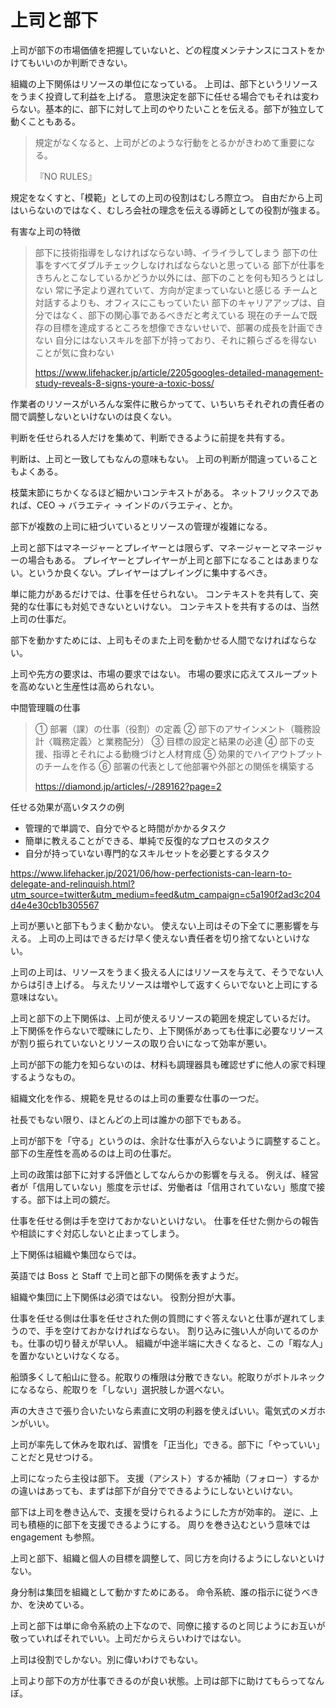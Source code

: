 # 上司と部下

上司が部下の市場価値を把握していないと、どの程度メンテナンスにコストをかけてもいいのか判断できない。

組織の上下関係はリソースの単位になっている。
上司は、部下というリソースをうまく投資して利益を上げる。
意思決定を部下に任せる場合でもそれは変わらない。基本的に、部下に対して上司のやりたいことを伝える。部下が独立して動くこともある。

> 規定がなくなると、上司がどのような行動をとるかがきわめて重要になる。
>
> 『NO RULES』

規定をなくすと、「模範」としての上司の役割はむしろ際立つ。
自由だから上司はいらないのではなく、むしろ会社の理念を伝える導師としての役割が強まる。

有害な上司の特徴

> 部下に技術指導をしなければならない時、イライラしてしまう
> 部下の仕事をすべてダブルチェックしなければならないと思っている
> 部下が仕事をきちんとこなしているかどうか以外には、部下のことを何も知ろうとはしない
> 常に予定より遅れていて、方向が定まっていないと感じる
> チームと対話するよりも、オフィスにこもっていたい
> 部下のキャリアアップは、自分ではなく、部下の関心事であるべきだと考えている
> 現在のチームで既存の目標を達成するところを想像できないせいで、部署の成長を計画できない
> 自分にはないスキルを部下が持っており、それに頼らざるを得ないことが気に食わない
>
> https://www.lifehacker.jp/article/2205googles-detailed-management-study-reveals-8-signs-youre-a-toxic-boss/

作業者のリソースがいろんな案件に散らかってて、いちいちそれぞれの責任者の間で調整しないといけないのは良くない。

判断を任せられる人だけを集めて、判断できるように前提を共有する。

判断は、上司と一致してもなんの意味もない。
上司の判断が間違っていることもよくある。

枝葉末節にちかくなるほど細かいコンテキストがある。
ネットフリックスであれば、CEO → バラエティ → インドのバラエティ、とか。

部下が複数の上司に紐づいているとリソースの管理が複雑になる。

上司と部下はマネージャーとプレイヤーとは限らず、マネージャーとマネージャーの場合もある。
プレイヤーとプレイヤーが上司と部下になることはあまりない。というか良くない。プレイヤーはプレイングに集中するべき。

単に能力があるだけでは、仕事を任せられない。
コンテキストを共有して、突発的な仕事にも対処できないといけない。
コンテキストを共有するのは、当然上司の仕事だ。

部下を動かすためには、上司もそのまた上司を動かせる人間でなければならない。

上司や先方の要求は、市場の要求ではない。
市場の要求に応えてスループットを高めないと生産性は高められない。

中間管理職の仕事

> ① 部署（課）の仕事（役割）の定義
> ② 部下のアサインメント（職務設計〈職務定義〉と業務配分）
> ③ 目標の設定と結果の必達
> ④ 部下の支援、指導とそれによる動機づけと人材育成
> ⑤ 効果的でハイアウトプットのチームを作る
> ⑥ 部署の代表として他部署や外部との関係を構築する
>
> https://diamond.jp/articles/-/289162?page=2

任せる効果が高いタスクの例

- 管理的で単調で、自分でやると時間がかかるタスク
- 簡単に教えることができる、単純で反復的なプロセスのタスク
- 自分が持っていない専門的なスキルセットを必要とするタスク

https://www.lifehacker.jp/2021/06/how-perfectionists-can-learn-to-delegate-and-relinquish.html?utm_source=twitter&utm_medium=feed&utm_campaign=c5a190f2ad3c204d4e4e30cb1b305567

上司が悪いと部下もうまく動かない。
使えない上司はその下全てに悪影響を与える。
上司の上司はできるだけ早く使えない責任者を切り捨てないといけない。

上司の上司は、リソースをうまく扱える人にはリソースを与えて、そうでない人からは引き上げる。
与えたリソースは増やして返すくらいでないと上司にする意味はない。

上司と部下の上下関係は、上司が使えるリソースの範囲を規定しているだけ。
上下関係を作らないで曖昧にしたり、上下関係があっても仕事に必要なリソースが割り振られていないとリソースの取り合いになって効率が悪い。

上司が部下の能力を知らないのは、材料も調理器具も確認せずに他人の家で料理するようなもの。

組織文化を作る、規範を見せるのは上司の重要な仕事の一つだ。

社長でもない限り、ほとんどの上司は誰かの部下でもある。

上司が部下を「守る」というのは、余計な仕事が入らないように調整すること。
部下の生産性を高めるのは上司の仕事だ。

上司の政策は部下に対する評価としてなんらかの影響を与える。
例えば、経営者が「信用していない」態度を示せば、労働者は「信用されていない」態度で接する。部下は上司の鏡だ。

仕事を任せる側は手を空けておかないといけない。
仕事を任せた側からの報告や相談にすぐ対応しないと止まってしまう。

上下関係は組織や集団ならでは。

英語では Boss と Staff で上司と部下の関係を表すようだ。

組織や集団に上下関係は必須ではない。
役割分担が大事。

仕事を任せる側は仕事を任せされた側の質問にすぐ答えないと仕事が遅れてしまうので、手を空けておかなければならない。
割り込みに強い人が向いてるのかも。仕事の切り替えが早い人。
組織が中途半端に大きくなると、この「暇な人」を置かないといけなくなる。

船頭多くして船山に登る。舵取りの権限は分散できない。舵取りがボトルネックになるなら、舵取りを「しない」選択肢しか選べない。

声の大きさで張り合いたいなら素直に文明の利器を使えばいい。電気式のメガホンがいい。

上司が率先して休みを取れば、習慣を「正当化」できる。部下に「やっていい」ことだと見せつける。

上司になったら主役は部下。
支援（アシスト）するか補助（フォロー）するかの違いはあっても、まずは部下が自分でできるようにしないといけない。

部下は上司を巻き込んで、支援を受けられるようにした方が効率的。
逆に、上司も積極的に部下を支援できるようにする。
周りを巻き込むという意味では engagement も参照。

上司と部下、組織と個人の目標を調整して、同じ方を向けるようにしないといけない。

身分制は集団を組織として動かすためにある。
命令系統、誰の指示に従うべきか、を決めている。

上司と部下は単に命令系統の上下なので、同僚に接するのと同じようにお互いが敬っていればそれでいい。上司だからえらいわけではない。

上司は役割でしかない。別に偉いわけでもない。

上司より部下の方が仕事できるのが良い状態。上司は部下に助けてもらってなんぼ。
